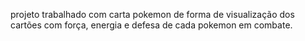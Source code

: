 projeto trabalhado com carta pokemon de forma de visualização dos cartões com força, energia e defesa de cada pokemon em combate.  
